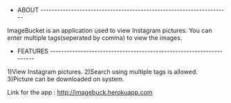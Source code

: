 - ABOUT --------------------------------------------------------------------

ImageBucket is an application used to view Instagram pictures. 
You can enter multiple tags(seperated by comma) to view the images.

- FEATURES --------------------------------------------------------------------

1)View Instagram pictures.
2)Search using multiple tags is allowed.
3)Picture can be downloaded on system.

Link for the app : http://imagebuck.herokuapp.com
